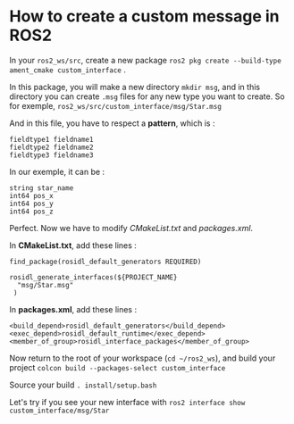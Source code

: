 # How to create a custom message in ROS2

In your ```ros2_ws/src```, create a new package
```ros2 pkg create --build-type ament_cmake custom_interface``` .

In this package, you will make a new directory ```mkdir msg```, and in this directory you can create ```.msg``` files for any new type you want to create.
So for exemple, ```ros2_ws/src/custom_interface/msg/Star.msg```

And in this file, you have to respect a **pattern**, which is :
```
fieldtype1 fieldname1
fieldtype2 fieldname2
fieldtype3 fieldname3
```
In our exemple, it can be :
```
string star_name
int64 pos_x
int64 pos_y
int64 pos_z
```

Perfect. Now we have to modify *CMakeList.txt* and *packages.xml*.

In **CMakeList.txt**, add these lines :
```
find_package(rosidl_default_generators REQUIRED)

rosidl_generate_interfaces(${PROJECT_NAME}
  "msg/Star.msg"
 )
 ```
 
 In **packages.xml**, add these lines :
 ```
<build_depend>rosidl_default_generators</build_depend>
<exec_depend>rosidl_default_runtime</exec_depend>
<member_of_group>rosidl_interface_packages</member_of_group>
```

Now return to the root of your workspace (```cd ~/ros2_ws```), and build your project
```colcon build --packages-select custom_interface```

Source your build ```. install/setup.bash```

Let's try if you see your new interface with ```ros2 interface show custom_interface/msg/Star```
